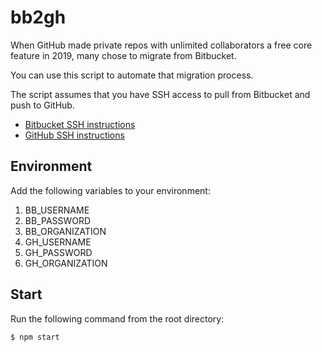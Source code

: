 # bb2gh

When GitHub made private repos with unlimited collaborators a free core feature in 2019, many chose to migrate from Bitbucket.

You can use this script to automate that migration process.

The script assumes that you have SSH access to pull from Bitbucket and push to GitHub.

- [Bitbucket SSH instructions](https://support.atlassian.com/bitbucket-cloud/docs/set-up-an-ssh-key)
- [GitHub SSH instructions](https://docs.github.com/en/authentication/connecting-to-github-with-ssh)

## Environment

Add the following variables to your environment:

1. BB_USERNAME
2. BB_PASSWORD
3. BB_ORGANIZATION
4. GH_USERNAME
5. GH_PASSWORD
6. GH_ORGANIZATION

## Start

Run the following command from the root directory:

`$ npm start`
